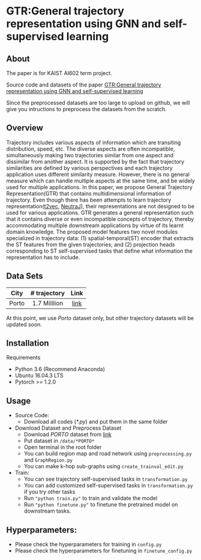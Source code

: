 # GTR:General trajectory representation using GNN and self-supervised learning

## About
The paper is for KAIST AI602 term project.

Source code and datasets of the paper [GTR:General trajectory representation using GNN and self-supervised learning](https://openreview.net/forum?id=fJ98BQQKQQ&referrer=%5BAuthor%20Console%5D(%2Fgroup%3Fid%3Dkaist.ac.kr%2FKAIST%2FFall2020%2FAI602%2FAuthors%23your-submissions))

Since the preprocessed datasets are too large to upload on github, we will give you intructions to preprocess the datasets from the scratch.

## Overview
Trajectory includes various aspects of information which are transiting distribution, speed, etc. The diverse aspects are often incompatible, simultaneously making two trajectories similar from one aspect and dissimilar from another aspect. It is supported by the fact that trajectory similarities are defined by various perspectives and each trajectory application uses different similarity measure.
However, there is no general measure which can handle multiple aspects at the same time, and be widely used for multiple applications. In this paper, we propose General Trajectory Representation(GTR) that contains multidimensional information of trajectory. Even though there has been attempts to learn trajectory representation([t2vec](https://ieeexplore.ieee.org/document/8509283), [NeutraJ](https://ieeexplore.ieee.org/document/8731427)), their representations are not designed to be used for various applications. GTR generates a general representation such that it contains diverse or even incompatible concepts of trajectory, thereby accommodating multiple downstream applications by virtue of its learnt domain knowledge. The proposed model features two novel modules specialized in trajectory data: (1) spatial-temporal(ST) encoder that extracts the ST features from the given trajectories; and (2) projection heads corresponding to ST self-supervised tasks that define what information the representation has to include.

## Data Sets
|  City  | # trajectory  | Link         |
| :----: | :-----------: | :----------: |
| Porto  | 1.7 Milllion  | [link](https://www.kaggle.com/c/pkdd-15-predict-taxi-service-trajectory-i/data) |

At this point, we use *Porto* dataset only, but other trajectory datasets will be updated soon.

## Installation
Requirements
  - Python 3.6 (Recommend Anaconda)
  - Ubuntu 16.04.3 LTS
  - Pytorch >= 1.2.0
  
## Usage
  - Source Code:
    - Download all codes (*\*.py*) and put them in the same folder
  - Download Dataset and Preprocess Dataset
    - Download *PORTO* dataset from [link](https://www.kaggle.com/c/pkdd-15-predict-taxi-service-trajectory-i/data)
    - Put dataset in `/data/*PORTO*`
    - Open terminal in the root folder
    - You can build region map and road network using `preprocessing.py` and `GraphRegion.py`
    - You can make k-hop sub-graphs using `create_trainval_edit.py`
  - Train:
    - You can see trajectory self-supervised tasks in `transformation.py`
    - You can add customized self-supervised tasks in `transformation.py` if you try other tasks
    - Run `"python train.py"` to train and validate the model
    - Run `"python finetune.py"` to finetune the pretrained model on downstream tasks.
    
## Hyperparameters:
  - Please check the hyperparameters for training in `config.py`
  - Please check the hyperparameters for finetuning in `finetune_config.py`
